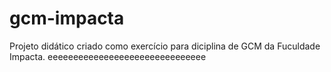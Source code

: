 ﻿# gcm-impacta

Projeto didático criado como exercício para diciplina de GCM da Fuculdade Impacta.
eeeeeeeeeeeeeeeeeeeeeeeeeeeeeee